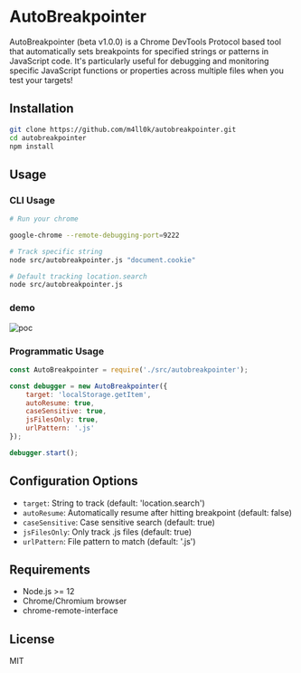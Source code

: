 # AutoBreakpointer

AutoBreakpointer (beta v1.0.0) is a Chrome DevTools Protocol based tool that automatically sets breakpoints for specified strings or patterns in JavaScript code. It's particularly useful for debugging and monitoring specific JavaScript functions or properties across multiple files when you test your targets!

## Installation

```bash
git clone https://github.com/m4ll0k/autobreakpointer.git
cd autobreakpointer
npm install
```

## Usage

### CLI Usage
```bash
# Run your chrome

google-chrome --remote-debugging-port=9222

# Track specific string
node src/autobreakpointer.js "document.cookie"

# Default tracking location.search
node src/autobreakpointer.js
```

### demo

![poc](https://github.com/user-attachments/assets/356cc887-60ac-4dfa-85c4-f6d77ac24307)


### Programmatic Usage
```javascript
const AutoBreakpointer = require('./src/autobreakpointer');

const debugger = new AutoBreakpointer({
    target: 'localStorage.getItem',
    autoResume: true,
    caseSensitive: true,
    jsFilesOnly: true,
    urlPattern: '.js'
});

debugger.start();
```

## Configuration Options

- `target`: String to track (default: 'location.search')
- `autoResume`: Automatically resume after hitting breakpoint (default: false)
- `caseSensitive`: Case sensitive search (default: true)
- `jsFilesOnly`: Only track .js files (default: true)
- `urlPattern`: File pattern to match (default: '.js')

## Requirements

- Node.js >= 12
- Chrome/Chromium browser
- chrome-remote-interface

## License

MIT
